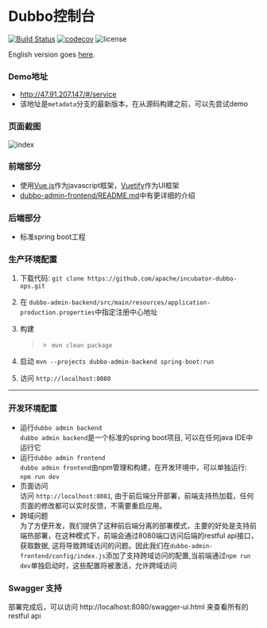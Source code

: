 # Dubbo控制台

[![Build Status](https://travis-ci.org/apache/incubator-dubbo-ops.svg?branch=develop)](https://travis-ci.org/apache/incubator-dubbo-ops)
[![codecov](https://codecov.io/gh/apache/incubator-dubbo-ops/branch/develop/graph/badge.svg)](https://codecov.io/gh/apache/incubator-dubbo-ops)
![license](https://img.shields.io/github/license/apache/incubator-dubbo-ops.svg)

English version goes [here](README.md).
### Demo地址  
* http://47.91.207.147/#/service  
* 该地址是`metadata`分支的最新版本，在从源码构建之前，可以先尝试demo
### 页面截图

![index](https://raw.githubusercontent.com/apache/incubator-dubbo-ops/develop/doc/images/index.png)

### 前端部分

- 使用[Vue.js](https://vuejs.org)作为javascript框架，[Vuetify](https://vuetifyjs.com)作为UI框架
- [dubbo-admin-frontend/README.md](dubbo-admin-frontend/README.md)中有更详细的介绍

### 后端部分

* 标准spring boot工程  


### 生产环境配置  

1. 下载代码: `git clone https://github.com/apache/incubator-dubbo-ops.git`
2. 在 `dubbo-admin-backend/src/main/resources/application-production.properties`中指定注册中心地址
3. 构建   

    > - `mvn clean package`
4. 启动 `mvn --projects dubbo-admin-backend spring-boot:run`
5. 访问 `http://localhost:8080`
---

### 开发环境配置
* 运行`dubbo admin backend`  
   `dubbo admin backend`是一个标准的spring boot项目, 可以在任何java IDE中运行它
* 运行`dubbo admin frontend`  
  `dubbo admin frontend`由npm管理和构建，在开发环境中，可以单独运行: `npm run dev`
* 页面访问  
  访问 `http://localhost:8081`, 由于前后端分开部署，前端支持热加载，任何页面的修改都可以实时反馈，不需要重启应用。             
 * 跨域问题  
    为了方便开发，我们提供了这种前后端分离的部署模式，主要的好处是支持前端热部署，在这种模式下，前端会通过8080端口访问后端的restful api接口，获取数据, 这将导致跨域访问的问题。因此我们在`dubbo-admin-frontend/config/index.js`添加了支持跨域访问的配置,当前端通过`npm run dev`单独启动时，这些配置将被激活，允许跨域访问

### Swagger 支持

部署完成后，可以访问 http://localhost:8080/swagger-ui.html 来查看所有的restful api
